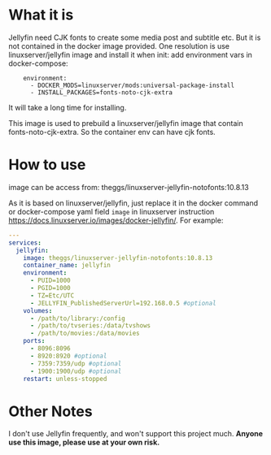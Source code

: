 # What it is
Jellyfin need CJK fonts to create some media post and subtitle etc. But it is not contained in the docker image provided.
One resolution is use linuxserver/jellyfin image and install it when init:
add environment vars in docker-compose:
```
    environment:
      - DOCKER_MODS=linuxserver/mods:universal-package-install
      - INSTALL_PACKAGES=fonts-noto-cjk-extra
```
It will take a long time for installing.

This image is used to prebuild a linuxserver/jellyfin image that contain fonts-noto-cjk-extra. So the container env can have cjk fonts.

# How to use
image can be access from:
theggs/linuxserver-jellyfin-notofonts:10.8.13

As it is based on linuxserver/jellyfin, just replace it in the docker command or docker-compose yaml field `image` in linuxserver instruction https://docs.linuxserver.io/images/docker-jellyfin/. For example:
```yaml
---
services:
  jellyfin:
    image: theggs/linuxserver-jellyfin-notofonts:10.8.13
    container_name: jellyfin
    environment:
      - PUID=1000
      - PGID=1000
      - TZ=Etc/UTC
      - JELLYFIN_PublishedServerUrl=192.168.0.5 #optional
    volumes:
      - /path/to/library:/config
      - /path/to/tvseries:/data/tvshows
      - /path/to/movies:/data/movies
    ports:
      - 8096:8096
      - 8920:8920 #optional
      - 7359:7359/udp #optional
      - 1900:1900/udp #optional
    restart: unless-stopped
```

# Other Notes
I don't use Jellyfin frequently, and won't support this project much.
**Anyone use this image, please use at your own risk.**